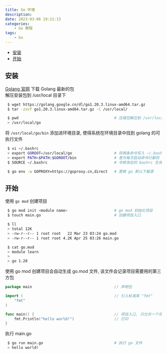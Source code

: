 ```yaml
---
title: Go 环境
description: 
date: 2023-03-06 19:21:13
categories:
    - Go 教程
tags:
    - Go
---
```


- [安装](#安装)
- [开始](#开始)

## 安装

[Golang 官网](https://go.dev/) 下载 Golang 最新的包  
解压安装包到 /usr/local 目录下

```bash
 $ wget https://golang.google.cn/dl/go1.20.3.linux-amd64.tar.gz
 $ tar -zxvf go1.20.3.linux-amd64.tar.gz -C /usr/local/

 $ pwd                                           # 压缩包解压到 /usr/local/go 下
 > /usr/local/go
```

将 `/usr/local/go/bin` 添加进环境目录, 使得系统在环境目录中找到 golang 的可执行文件  

```bash
 $ vi ~/.bashrc
 > export GOROOT=/usr/local/go                   # 将两条命令写入 ~/.bashrc
 > export PATH=$PATH:$GOROOT/bin                 # 意为每次启动命令行都将 /usr/local/go/bin 加入环境目录
 $ SOURCE ~/.bashrc                              # 令修改后的 bashrc 生效

 $ go env -w GOPROXY=https://goproxy.cn,direct   # 更换 go 默认下载源
```

## 开始

使用 `go mod` 创建项目

```bash
 $ go mod init <module name>                     # go mod 初始化项目
 $ touch main.go                                 # 创建项目入口

 $ ll
 > total 12K
 > -rw-r--r-- 1 root root   22 Mar 23 03:24 go.mod
 > -rw-r--r-- 1 root root 4.2K Apr 25 03:26 main.go

 $ cat go.mod
 > module learn
 >
 > go 1.20
```

使用 go mod 创建项目会自动生成 go.mod 文件, 该文件会记录项目需要用的第三方包  

```go
package main                                     // 声明包

import (                                         // 引入标准库 "fmt"
    "fmt"
)

func main() {                                    // 项目入口, 只允许一个项目入口
    fmt.Println("hello world!")                  // 打印
}
```

执行 main.go

```bash
 $ go run main.go                                # 执行 go 文件
 > hello world!
```
